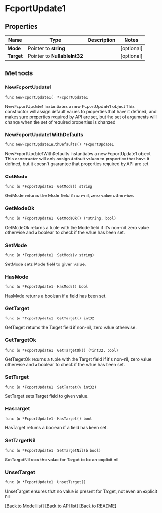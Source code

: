 # FcportUpdate1

## Properties

Name | Type | Description | Notes
------------ | ------------- | ------------- | -------------
**Mode** | Pointer to **string** |  | [optional] 
**Target** | Pointer to **NullableInt32** |  | [optional] 

## Methods

### NewFcportUpdate1

`func NewFcportUpdate1() *FcportUpdate1`

NewFcportUpdate1 instantiates a new FcportUpdate1 object
This constructor will assign default values to properties that have it defined,
and makes sure properties required by API are set, but the set of arguments
will change when the set of required properties is changed

### NewFcportUpdate1WithDefaults

`func NewFcportUpdate1WithDefaults() *FcportUpdate1`

NewFcportUpdate1WithDefaults instantiates a new FcportUpdate1 object
This constructor will only assign default values to properties that have it defined,
but it doesn't guarantee that properties required by API are set

### GetMode

`func (o *FcportUpdate1) GetMode() string`

GetMode returns the Mode field if non-nil, zero value otherwise.

### GetModeOk

`func (o *FcportUpdate1) GetModeOk() (*string, bool)`

GetModeOk returns a tuple with the Mode field if it's non-nil, zero value otherwise
and a boolean to check if the value has been set.

### SetMode

`func (o *FcportUpdate1) SetMode(v string)`

SetMode sets Mode field to given value.

### HasMode

`func (o *FcportUpdate1) HasMode() bool`

HasMode returns a boolean if a field has been set.

### GetTarget

`func (o *FcportUpdate1) GetTarget() int32`

GetTarget returns the Target field if non-nil, zero value otherwise.

### GetTargetOk

`func (o *FcportUpdate1) GetTargetOk() (*int32, bool)`

GetTargetOk returns a tuple with the Target field if it's non-nil, zero value otherwise
and a boolean to check if the value has been set.

### SetTarget

`func (o *FcportUpdate1) SetTarget(v int32)`

SetTarget sets Target field to given value.

### HasTarget

`func (o *FcportUpdate1) HasTarget() bool`

HasTarget returns a boolean if a field has been set.

### SetTargetNil

`func (o *FcportUpdate1) SetTargetNil(b bool)`

 SetTargetNil sets the value for Target to be an explicit nil

### UnsetTarget
`func (o *FcportUpdate1) UnsetTarget()`

UnsetTarget ensures that no value is present for Target, not even an explicit nil

[[Back to Model list]](../README.md#documentation-for-models) [[Back to API list]](../README.md#documentation-for-api-endpoints) [[Back to README]](../README.md)


